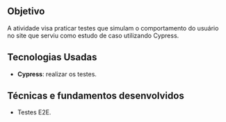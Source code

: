 ## Objetivo

A atividade visa praticar testes que simulam o comportamento do usuário no site que serviu como estudo de caso utilizando Cypress.

## Tecnologias Usadas

- **Cypress**: realizar os testes.
  
## Técnicas e fundamentos desenvolvidos

- Testes E2E.



